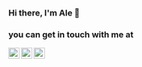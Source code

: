 ### Hi there, I'm Ale 👋


<!--
**alelagreca/alelagreca** is a ✨ _special_ ✨ repository because its `README.md` (this file) appears on your GitHub profile.

Here are some ideas to get you started:

- 🔭 I’m currently working on ...
- 🌱 I’m currently learning ...
- 👯 I’m looking to collaborate on ...
- 🤔 I’m looking for help with ...
- 💬 Ask me about ...
- 📫 How to reach me: ...
- 😄 Pronouns: ...
- ⚡ Fun fact: ...
-->


### you can get in touch with me at
[<img style="color:#1DA1F2" align="left" alt="aled_lg | Twitter" width="22px" src="https://cdn.jsdelivr.net/npm/simple-icons@v3/icons/twitter.svg" />][twitter]
[<img align="left" alt="alelagreca | LinkedIn" width="22px" src="https://cdn.jsdelivr.net/npm/simple-icons@v3/icons/linkedin.svg" />][linkedin]
[<img align="left" alt="alelagreca | F6" width="22px" src="https://www.f6s.com/static-resource/images/f6s-logo.png?u=4e3854f5a952ad62160f450d1b73206d" />][f6]



<br />


[twitter]: https://twitter.com/aled_lg
[linkedin]: https://linkedin.com/in/alejandro-la-greca-394aa955
[f6]: https://www.f6s.com/alejandrolagreca
[gmail]: ale.lagreca@gmail.com
